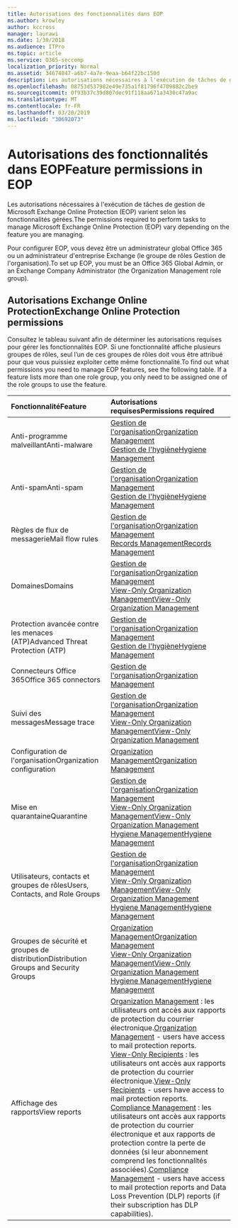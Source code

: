 ```yaml
---
title: Autorisations des fonctionnalités dans EOP
ms.author: krowley
author: kccross
manager: laurawi
ms.date: 1/30/2018
ms.audience: ITPro
ms.topic: article
ms.service: O365-seccomp
localization_priority: Normal
ms.assetid: 34674847-a6b7-4a7e-9eaa-b64f22bc150d
description: Les autorisations nécessaires à l'exécution de tâches de gestion de Microsoft Exchange Online Protection (EOP) varient selon les fonctionnalités gérées.
ms.openlocfilehash: 08753d537982e49e735a1f81796f4709882c2be9
ms.sourcegitcommit: 0f93b37c39d807dec91f118aa671a3430c47a9ac
ms.translationtype: MT
ms.contentlocale: fr-FR
ms.lasthandoff: 03/20/2019
ms.locfileid: "30692073"
---
```

# <a name="feature-permissions-in-eop"></a><span data-ttu-id="fbe78-103">Autorisations des fonctionnalités dans EOP</span><span class="sxs-lookup"><span data-stu-id="fbe78-103">Feature permissions in EOP</span></span>

<span data-ttu-id="fbe78-104">Les autorisations nécessaires à l'exécution de tâches de gestion de Microsoft Exchange Online Protection (EOP) varient selon les fonctionnalités gérées.</span><span class="sxs-lookup"><span data-stu-id="fbe78-104">The permissions required to perform tasks to manage Microsoft Exchange Online Protection (EOP) vary depending on the feature you are managing.</span></span> 
  
<span data-ttu-id="fbe78-105">Pour configurer EOP, vous devez être un administrateur global Office 365 ou un administrateur d'entreprise Exchange (le groupe de rôles Gestion de l'organisation).</span><span class="sxs-lookup"><span data-stu-id="fbe78-105">To set up EOP, you must be an Office 365 Global Admin, or an Exchange Company Administrator (the Organization Management role group).</span></span>
  
## <a name="exchange-online-protection-permissions"></a><span data-ttu-id="fbe78-106">Autorisations Exchange Online Protection</span><span class="sxs-lookup"><span data-stu-id="fbe78-106">Exchange Online Protection permissions</span></span>

<span data-ttu-id="fbe78-p101">Consultez le tableau suivant afin de déterminer les autorisations requises pour gérer les fonctionnalités EOP. Si une fonctionnalité affiche plusieurs groupes de rôles, seul l’un de ces groupes de rôles doit vous être attribué pour que vous puissiez exploiter cette même fonctionnalité.</span><span class="sxs-lookup"><span data-stu-id="fbe78-p101">To find out what permissions you need to manage EOP features, see the following table. If a feature lists more than one role group, you only need to be assigned one of the role groups to use the feature.</span></span>
  
|<span data-ttu-id="fbe78-109">**Fonctionnalité**</span><span class="sxs-lookup"><span data-stu-id="fbe78-109">**Feature**</span></span>|<span data-ttu-id="fbe78-110">**Autorisations requises**</span><span class="sxs-lookup"><span data-stu-id="fbe78-110">**Permissions required**</span></span>|
|:-----|:-----|
|<span data-ttu-id="fbe78-111">Anti-programme malveillant</span><span class="sxs-lookup"><span data-stu-id="fbe78-111">Anti-malware</span></span>  <br/> |[<span data-ttu-id="fbe78-112">Gestion de l'organisation</span><span class="sxs-lookup"><span data-stu-id="fbe78-112">Organization Management</span></span>](http://technet.microsoft.com/library/0bfd21c1-86ac-4369-86b7-aeba386741c8.aspx) <br/> [<span data-ttu-id="fbe78-113">Gestion de l'hygiène</span><span class="sxs-lookup"><span data-stu-id="fbe78-113">Hygiene Management</span></span>](http://technet.microsoft.com/library/fc0a9ec2-9c3d-42f6-8442-8603fb29d464.aspx) <br/> |
|<span data-ttu-id="fbe78-114">Anti-spam</span><span class="sxs-lookup"><span data-stu-id="fbe78-114">Anti-spam</span></span>  <br/> |[<span data-ttu-id="fbe78-115">Gestion de l'organisation</span><span class="sxs-lookup"><span data-stu-id="fbe78-115">Organization Management</span></span>](http://technet.microsoft.com/library/0bfd21c1-86ac-4369-86b7-aeba386741c8.aspx) <br/> [<span data-ttu-id="fbe78-116">Gestion de l'hygiène</span><span class="sxs-lookup"><span data-stu-id="fbe78-116">Hygiene Management</span></span>](http://technet.microsoft.com/library/fc0a9ec2-9c3d-42f6-8442-8603fb29d464.aspx) <br/> |
|<span data-ttu-id="fbe78-117">Règles de flux de messagerie</span><span class="sxs-lookup"><span data-stu-id="fbe78-117">Mail flow rules</span></span>  <br/> |[<span data-ttu-id="fbe78-118">Gestion de l'organisation</span><span class="sxs-lookup"><span data-stu-id="fbe78-118">Organization Management</span></span>](http://technet.microsoft.com/library/0bfd21c1-86ac-4369-86b7-aeba386741c8.aspx) <br/> [<span data-ttu-id="fbe78-119">Records Management</span><span class="sxs-lookup"><span data-stu-id="fbe78-119">Records Management</span></span>](http://technet.microsoft.com/library/0e0c95ce-6109-4591-b86d-c6cfd44d21f5.aspx) <br/> |
|<span data-ttu-id="fbe78-120">Domaines</span><span class="sxs-lookup"><span data-stu-id="fbe78-120">Domains</span></span>  <br/> |[<span data-ttu-id="fbe78-121">Gestion de l'organisation</span><span class="sxs-lookup"><span data-stu-id="fbe78-121">Organization Management</span></span>](http://technet.microsoft.com/library/0bfd21c1-86ac-4369-86b7-aeba386741c8.aspx) <br/> [<span data-ttu-id="fbe78-122">View-Only Organization Management</span><span class="sxs-lookup"><span data-stu-id="fbe78-122">View-Only Organization Management</span></span>](http://technet.microsoft.com/library/c514c6d0-0157-4c52-9ec6-441d9a30f3df.aspx) <br/> |
|<span data-ttu-id="fbe78-123">Protection avancée contre les menaces (ATP)</span><span class="sxs-lookup"><span data-stu-id="fbe78-123">Advanced Threat Protection (ATP)</span></span>  <br/> |[<span data-ttu-id="fbe78-124">Gestion de l'organisation</span><span class="sxs-lookup"><span data-stu-id="fbe78-124">Organization Management</span></span>](http://technet.microsoft.com/library/0bfd21c1-86ac-4369-86b7-aeba386741c8.aspx) <br/> [<span data-ttu-id="fbe78-125">Gestion de l'hygiène</span><span class="sxs-lookup"><span data-stu-id="fbe78-125">Hygiene Management</span></span>](http://technet.microsoft.com/library/fc0a9ec2-9c3d-42f6-8442-8603fb29d464.aspx) <br/> |
|<span data-ttu-id="fbe78-126">Connecteurs Office 365</span><span class="sxs-lookup"><span data-stu-id="fbe78-126">Office 365 connectors</span></span>  <br/> |[<span data-ttu-id="fbe78-127">Gestion de l'organisation</span><span class="sxs-lookup"><span data-stu-id="fbe78-127">Organization Management</span></span>](http://technet.microsoft.com/library/0bfd21c1-86ac-4369-86b7-aeba386741c8.aspx) <br/> |
|<span data-ttu-id="fbe78-128">Suivi des messages</span><span class="sxs-lookup"><span data-stu-id="fbe78-128">Message trace</span></span>  <br/> |[<span data-ttu-id="fbe78-129">Gestion de l'organisation</span><span class="sxs-lookup"><span data-stu-id="fbe78-129">Organization Management</span></span>](http://technet.microsoft.com/library/0bfd21c1-86ac-4369-86b7-aeba386741c8.aspx) <br/> [<span data-ttu-id="fbe78-130">View-Only Organization Management</span><span class="sxs-lookup"><span data-stu-id="fbe78-130">View-Only Organization Management</span></span>](http://technet.microsoft.com/library/c514c6d0-0157-4c52-9ec6-441d9a30f3df.aspx) <br/> |
|<span data-ttu-id="fbe78-131">Configuration de l'organisation</span><span class="sxs-lookup"><span data-stu-id="fbe78-131">Organization configuration</span></span>  <br/> |[<span data-ttu-id="fbe78-132">Organization Management</span><span class="sxs-lookup"><span data-stu-id="fbe78-132">Organization Management</span></span>](http://technet.microsoft.com/library/0bfd21c1-86ac-4369-86b7-aeba386741c8.aspx) <br/> |
|<span data-ttu-id="fbe78-133">Mise en quarantaine</span><span class="sxs-lookup"><span data-stu-id="fbe78-133">Quarantine</span></span>  <br/> |[<span data-ttu-id="fbe78-134">Gestion de l'organisation</span><span class="sxs-lookup"><span data-stu-id="fbe78-134">Organization Management</span></span>](http://technet.microsoft.com/library/0bfd21c1-86ac-4369-86b7-aeba386741c8.aspx) <br/> [<span data-ttu-id="fbe78-135">View-Only Organization Management</span><span class="sxs-lookup"><span data-stu-id="fbe78-135">View-Only Organization Management</span></span>](http://technet.microsoft.com/library/c514c6d0-0157-4c52-9ec6-441d9a30f3df.aspx) <br/> [<span data-ttu-id="fbe78-136">Hygiene Management</span><span class="sxs-lookup"><span data-stu-id="fbe78-136">Hygiene Management</span></span>](http://technet.microsoft.com/library/fc0a9ec2-9c3d-42f6-8442-8603fb29d464.aspx) <br/> |
|<span data-ttu-id="fbe78-137">Utilisateurs, contacts et groupes de rôles</span><span class="sxs-lookup"><span data-stu-id="fbe78-137">Users, Contacts, and Role Groups</span></span>  <br/> |[<span data-ttu-id="fbe78-138">Gestion de l'organisation</span><span class="sxs-lookup"><span data-stu-id="fbe78-138">Organization Management</span></span>](http://technet.microsoft.com/library/0bfd21c1-86ac-4369-86b7-aeba386741c8.aspx) <br/> [<span data-ttu-id="fbe78-139">View-Only Organization Management</span><span class="sxs-lookup"><span data-stu-id="fbe78-139">View-Only Organization Management</span></span>](http://technet.microsoft.com/library/c514c6d0-0157-4c52-9ec6-441d9a30f3df.aspx) <br/> [<span data-ttu-id="fbe78-140">Hygiene Management</span><span class="sxs-lookup"><span data-stu-id="fbe78-140">Hygiene Management</span></span>](http://technet.microsoft.com/library/fc0a9ec2-9c3d-42f6-8442-8603fb29d464.aspx) <br/> |
|<span data-ttu-id="fbe78-141">Groupes de sécurité et groupes de distribution</span><span class="sxs-lookup"><span data-stu-id="fbe78-141">Distribution Groups and Security Groups</span></span>  <br/> |[<span data-ttu-id="fbe78-142">Organization Management</span><span class="sxs-lookup"><span data-stu-id="fbe78-142">Organization Management</span></span>](http://technet.microsoft.com/library/0bfd21c1-86ac-4369-86b7-aeba386741c8.aspx) <br/> [<span data-ttu-id="fbe78-143">View-Only Organization Management</span><span class="sxs-lookup"><span data-stu-id="fbe78-143">View-Only Organization Management</span></span>](http://technet.microsoft.com/library/c514c6d0-0157-4c52-9ec6-441d9a30f3df.aspx) <br/> [<span data-ttu-id="fbe78-144">Hygiene Management</span><span class="sxs-lookup"><span data-stu-id="fbe78-144">Hygiene Management</span></span>](http://technet.microsoft.com/library/fc0a9ec2-9c3d-42f6-8442-8603fb29d464.aspx) <br/> |
|<span data-ttu-id="fbe78-145">Affichage des rapports</span><span class="sxs-lookup"><span data-stu-id="fbe78-145">View reports</span></span>  <br/> |<span data-ttu-id="fbe78-146">[Organization Management](http://technet.microsoft.com/library/0bfd21c1-86ac-4369-86b7-aeba386741c8.aspx) : les utilisateurs ont accès aux rapports de protection du courrier électronique.</span><span class="sxs-lookup"><span data-stu-id="fbe78-146">[Organization Management](http://technet.microsoft.com/library/0bfd21c1-86ac-4369-86b7-aeba386741c8.aspx) - users have access to mail protection reports.</span></span>  <br/> <span data-ttu-id="fbe78-147">[View-Only Recipients](http://technet.microsoft.com/library/37e66b92-81d3-412f-b7a9-e1bb8cbeb468.aspx) : les utilisateurs ont accès aux rapports de protection du courrier électronique.</span><span class="sxs-lookup"><span data-stu-id="fbe78-147">[View-Only Recipients](http://technet.microsoft.com/library/37e66b92-81d3-412f-b7a9-e1bb8cbeb468.aspx) - users have access to mail protection reports.</span></span>  <br/> <span data-ttu-id="fbe78-148">[Compliance Management](http://technet.microsoft.com/library/b91b23a4-e9c7-4bd0-9ee3-ec5cb498da15.aspx) : les utilisateurs ont accès aux rapports de protection du courrier électronique et aux rapports de protection contre la perte de données (si leur abonnement comprend les fonctionnalités associées).</span><span class="sxs-lookup"><span data-stu-id="fbe78-148">[Compliance Management](http://technet.microsoft.com/library/b91b23a4-e9c7-4bd0-9ee3-ec5cb498da15.aspx) - users have access to mail protection reports and Data Loss Prevention (DLP) reports (if their subscription has DLP capabilities).</span></span>  <br/> |
   

